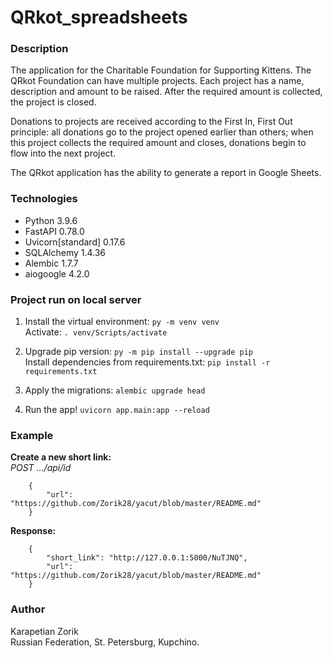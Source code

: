 # QRkot_spreadsheets

### Description
The application for the Charitable Foundation for Supporting Kittens.
The QRkot Foundation can have multiple projects. Each project has a name, 
description and amount to be raised. After the required amount is collected, 
the project is closed.

Donations to projects are received according to the First In, First Out principle:
all donations go to the project opened earlier than others; when this project collects
the required amount and closes, donations begin to flow into the next project.

The QRkot application has the ability to generate a report in Google Sheets.

### Technologies
- Python            3.9.6
- FastAPI           0.78.0
- Uvicorn[standard] 0.17.6
- SQLAlchemy        1.4.36
- Alembic           1.7.7
- aiogoogle         4.2.0

### Project run on local server
1. Install the virtual environment:
```py -m venv venv```    
   Activate: 
```. venv/Scripts/activate```

2. Upgrade pip version:
```py -m pip install --upgrade pip```    
   Install dependencies from requirements.txt:
```pip install -r requirements.txt```

3. Apply the migrations:
```alembic upgrade head``` 

5. Run the app!
```uvicorn app.main:app --reload```


### Example
**Create a new short link:**    
_POST .../api/id_ 
``` 
    {
        "url": "https://github.com/Zorik28/yacut/blob/master/README.md"
    }
```

**Response:**
```
    {
        "short_link": "http://127.0.0.1:5000/NuTJNQ",
        "url": "https://github.com/Zorik28/yacut/blob/master/README.md"
    }
```


### Author
Karapetian Zorik   
Russian Federation, St. Petersburg, Kupchino.